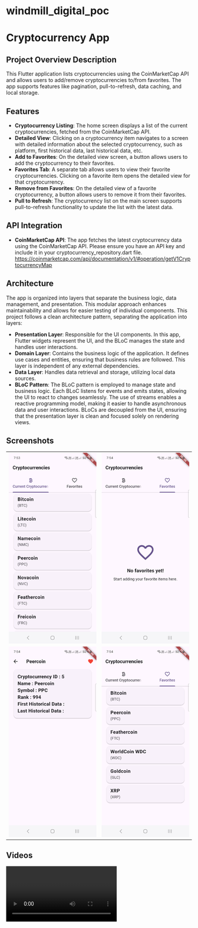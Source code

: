 # windmill_digital_poc

# Cryptocurrency App

## Project Overview Description

This Flutter application lists cryptocurrencies using the CoinMarketCap API and allows users to add/remove cryptocurrencies to/from favorites. The app supports features like pagination, pull-to-refresh, data caching, and local storage.


## Features

- **Cryptocurrency Listing**: The home screen displays a list of the current cryptocurrencies, fetched from the CoinMarketCap API.
- **Detailed View**: Clicking on a cryptocurrency item navigates to a screen with detailed information about the selected cryptocurrency, such as platform, first historical data, last historical data, etc.
- **Add to Favorites**: On the detailed view screen, a button allows users to add the cryptocurrency to their favorites.
- **Favorites Tab**: A separate tab allows users to view their favorite cryptocurrencies. Clicking on a favorite item opens the detailed view for that cryptocurrency.
- **Remove from Favorites**: On the detailed view of a favorite cryptocurrency, a button allows users to remove it from their favorites.
- **Pull to Refresh**: The cryptocurrency list on the main screen supports pull-to-refresh functionality to update the list with the latest data.

## API Integration

- **CoinMarketCap API**: The app fetches the latest cryptocurrency data using the CoinMarketCap API. Please ensure you have an API key and include it in your cryptocurrency_repository.dart file.
  https://coinmarketcap.com/api/documentation/v1/#operation/getV1CryptocurrencyMap


## Architecture

The app is organized into layers that separate the business logic, data management, and
presentation. This modular approach enhances maintainability and allows for easier testing of
individual components. This project follows a clean architecture pattern, separating the application
into layers:

- **Presentation Layer**: Responsible for the UI components.
  In this app, Flutter widgets represent the UI, and the BLoC manages the state and
  handles user interactions.
- **Domain Layer**: Contains the business logic of the application. It defines use cases and
  entities, ensuring that business rules are followed. This layer is independent of any external
  dependencies.
- **Data Layer**: Handles data retrieval and storage, utilizing local data sources.
- **BLoC Pattern**: The BLoC pattern is employed to manage state and business logic. Each BLoC
  listens for events and emits states, allowing the UI to react to changes seamlessly. The use of
  streams enables a reactive programming model, making it easier to handle asynchronous data and
  user interactions.
  BLoCs are decoupled from the UI, ensuring that the presentation layer is clean and focused solely
  on rendering views.


## Screenshots

<table>
  <tr>
    <td align="center"><img src="https://github.com/vjayrajput/WindmillDigitalPoc/blob/readme_file/screenshots/Screenshot_20241003_075350.png" alt="Screenshot 1" width="350"/></td>
    <td align="center"><img src="https://github.com/vjayrajput/WindmillDigitalPoc/blob/readme_file/screenshots/Screenshot_20241003_075416.png" alt="Screenshot 3" width="350"/></td>
    </tr>
<tr>
   <td align="center"><img src="https://github.com/vjayrajput/WindmillDigitalPoc/blob/readme_file/screenshots/Screenshot_20241003_075434.png" alt="Screenshot 4" width="350"/></td>
   <td align="center"><img src="https://github.com/vjayrajput/WindmillDigitalPoc/blob/readme_file/screenshots/Screenshot_20241003_075502.png" alt="Screenshot 5" width="350"/></td>
</tr>
</table>

## Videos

<video src="https://github.com/user-attachments/assets/9a031017-69a2-4f44-88d2-e04159b682a2" width="300" />

## License

This project is licensed under the MIT License. See the LICENSE file for more information.

## Contributing

Contributions are welcome! If you'd like to contribute to this project, please fork the repository
and submit a pull request.

## Acknowledgments

- Flutter framework
- BLoC library
- Clean architecture principles


